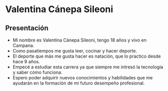 # Valentina Cánepa Sileoni

## Presentación
- Mi nombre es Valentina Cánepa Sileoni, tengo 18 años y vivo en Campana.
- Como pasatiempos me gusta leer, cocinar y hacer deporte.
- El deporte que más me gusta hacer es natación, que lo practico desde hace 9 años.
- Empecé a estudiar esta carrera ya que siempre me intresó la tecnología y saber cómo funciona.
- Espero poder adquirir nuevos conocimientos y habilidades que me ayudarán en la formación de mi futuro desempeño profesional.
